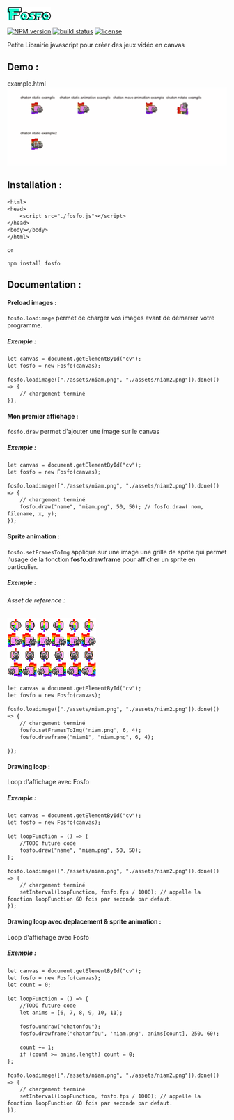 <img width="100" src="./img/logo.png"/>

[![NPM version][npm-image]][npm-url]
[![build status][travis-image]][travis-url]
[![license][license-image]][license-url]

Petite Librairie javascript pour créer des jeux vidéo en canvas

## Demo :
example.html
<img src="./img/img.gif"/>

## Installation :

````
<html>
<head>
	<script src="./fosfo.js"></script>
</head>
<body></body>
</html>
````

or

````
npm install fosfo
````

## Documentation :
#### Preload images :
`fosfo.loadimage` permet de charger vos images avant de démarrer votre programme.
##### Exemple :
````
let canvas = document.getElementById("cv");
let fosfo = new Fosfo(canvas);

fosfo.loadimage(["./assets/niam.png", "./assets/niam2.png"]).done(() => {
    // chargement terminé
});
````

#### Mon premier affichage :
`fosfo.draw` permet d'ajouter une image sur le canvas
##### Exemple :

````
let canvas = document.getElementById("cv");
let fosfo = new Fosfo(canvas);

fosfo.loadimage(["./assets/niam.png", "./assets/niam2.png"]).done(() => {
    // chargement terminé
	fosfo.draw("name", "miam.png", 50, 50); // fosfo.draw( nom, filename, x, y);
});
````

#### Sprite animation :
`fosfo.setFramesToImg` applique sur une image une grille de sprite qui permet l'usage de la fonction <b>fosfo.drawframe</b> pour afficher un sprite en particulier.
##### Exemple :

###### Asset de reference :
<img src="./test/assets/niam.png"/><br>

````
let canvas = document.getElementById("cv");
let fosfo = new Fosfo(canvas);

fosfo.loadimage(["./assets/niam.png", "./assets/niam2.png"]).done(() => {
    // chargement terminé
	fosfo.setFramesToImg('niam.png', 6, 4);
	fosfo.drawframe("miam1", "niam.png", 6, 4);
	
});
````

#### Drawing loop :
Loop d'affichage avec Fosfo
##### Exemple :
````
let canvas = document.getElementById("cv");
let fosfo = new Fosfo(canvas);

let loopFunction = () => {
	//TODO future code
	fosfo.draw("name", "miam.png", 50, 50);
};

fosfo.loadimage(["./assets/niam.png", "./assets/niam2.png"]).done(() => {
    // chargement terminé
	setInterval(loopFunction, fosfo.fps / 1000); // appelle la fonction loopFunction 60 fois par seconde par defaut.
});
````

#### Drawing loop avec deplacement & sprite animation :
Loop d'affichage avec Fosfo
##### Exemple :
````
let canvas = document.getElementById("cv");
let fosfo = new Fosfo(canvas);
let count = 0;

let loopFunction = () => {
	//TODO future code
	let anims = [6, 7, 8, 9, 10, 11];
	
	fosfo.undraw("chatonfou");
	fosfo.drawframe("chatonfou", 'niam.png', anims[count], 250, 60);
	
	count += 1;
	if (count >= anims.length) count = 0;
};

fosfo.loadimage(["./assets/niam.png", "./assets/niam2.png"]).done(() => {
    // chargement terminé
	setInterval(loopFunction, fosfo.fps / 1000); // appelle la fonction loopFunction 60 fois par seconde par defaut.
});
````

[npm-image]: https://img.shields.io/npm/v/fosfo.svg?style=flat-square
[npm-url]: https://npmjs.org/package/fosfo
[travis-image]: https://api.travis-ci.com/jguyet/fosfo.svg?branch=master
[travis-url]: https://travis-ci.com/github/jguyet/fosfo
[license-image]: https://img.shields.io/npm/l/express.svg
[license-url]: https://tldrlegal.com/license/mit-license
